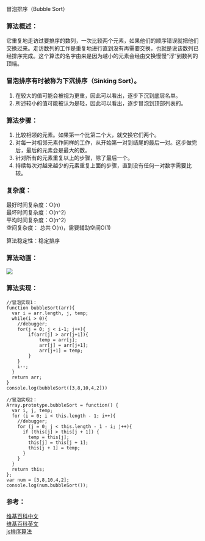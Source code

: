 冒泡排序（Bubble Sort）  

### 算法概述：  
它重复地走访过要排序的数列，一次比较两个元素，如果他们的顺序错误就把他们交换过来。走访数列的工作是重复地进行直到没有再需要交换，也就是说该数列已经排序完成。这个算法的名字由来是因为越小的元素会经由交换慢慢“浮”到数列的顶端。  

### 冒泡排序有时被称为下沉排序（Sinking Sort）。  
1. 在较大的值可能会被视为更重，因此可以看出，逐步下沉到底层名单。  
2. 所述较小的值可能被认为是轻，因此可以看出，逐步冒泡到顶部列表的。  

### 算法步骤：  
1. 比较相领的元素。如果第一个比第二个大，就交换它们两个。  
2. 对每一对相邻元素作同样的工作，从开始第一对到结尾的最后一对。这步做完后，最后的元素会是最大的数。 
3. 针对所有的元素重复以上的步骤，除了最后一个。  
4. 持续每次对越来越少的元素重复上面的步骤，直到没有任何一对数字需要比较。  

### 复杂度： 
最好时间复杂度：O(n)   
最坏时间复杂度：O(n^2)   
平均时间复杂度：O(n^2)   
空间复杂度： 总共 O(n)，需要辅助空间O(1)   

算法稳定性：稳定排序 

### 算法动画：
![](http://static.pengjielee.cn/uploads/2017/12/bubbleSort.gif)

### 算法实现：
~~~
//冒泡实现1：
function bubbleSort(arr){
  var i = arr.length, j, temp;
  while(i > 0){
    //debugger;
    for(j = 0; j < i-1; j++){
        if(arr[j] > arr[j+1]){
            temp = arr[j];
            arr[j] = arr[j+1];
            arr[j+1] = temp;
        }
    }
    i--;
  }
  return arr;
}
console.log(bubbleSort([3,8,10,4,2]))
 
//冒泡实现2：
Array.prototype.bubbleSort = function() {
  var i, j, temp;
  for (i = 0; i < this.length - 1; i++){
    //debugger;
    for (j = 0; j < this.length - 1 - i; j++){
      if (this[j] > this[j + 1]) {
        temp = this[j];
        this[j] = this[j + 1];
        this[j + 1] = temp;
      }
    } 
  } 
  return this;
};
var num = [3,8,10,4,2];
console.log(num.bubbleSort());
~~~

### 参考：
[维基百科中文](https://zh.wikipedia.org/wiki/%E5%86%92%E6%B3%A1%E6%8E%92%E5%BA%8F)  
[维基百科英文](https://en.wikipedia.org/wiki/Bubble_sort)   
[js排序算法](https://www.cnblogs.com/beli/p/6297741.html)    